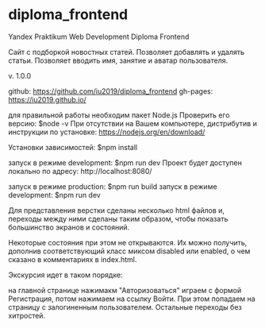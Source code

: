 # diploma_frontend
Yandex Praktikum Web Development Diploma Frontend 

Сайт с подборкой новостных статей. Позволяет добавлять и удалять статьи. 
Позволяет вводить имя, занятие и аватар 
пользователя.

v. 1.0.0

github: https://github.com/iu2019/diploma_frontend
gh-pages: https://iu2019.github.io/

для правильной работы необходим пакет Node.js
Проверить его версию: $node -v
При отсутствии на Вашем компьютере, дистрибутив и инструкции по установке: https://nodejs.org/en/download/ 

Установки зависимостей: $npm install

запуск в режиме development: $npm run dev
Проект будет доступен локально по адресу: http://localhost:8080/

запуск в режиме production: $npm run build
запуск в режиме development: $npm run dev

Для представления верстки сделаны несколько html файлов и, переходы между 
ними сделаны таким образом, чтобы показать большинство экранов и состояний.

Некоторые состояния при этом не открываются. Их можно получить, дополнив
соответствующий класс миксом disabled или enabled, о чем сказано в комментариях
в index.html.

Экскурсия идет в таком порядке:

на главной странице нажимакм "Авторизоваться"
играем с формой Регистрация, потом нажимаем на ссылку Войти. При этом попадаем на страницу с залогиненным пользователем. Остальные переходы без хитростей.
